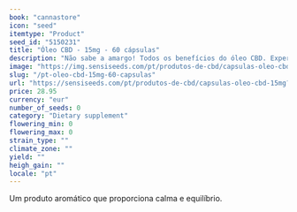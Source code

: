 ```yaml
---
book: "cannastore"
icon: "seed"
itemtype: "Product"
seed_id: "5150231"
title: "Óleo CBD - 15mg - 60 cápsulas"
description: "Não sabe a amargo! Todos os benefícios do óleo CBD. Experimente as Cápsulas de Óleo CBD Sensi Seeds. Compre já!"
image: "https://img.sensiseeds.com/pt/produtos-de-cbd/capsulas-oleo-cbd-15mg-image.png"
slug: "/pt-oleo-cbd-15mg-60-capsulas"
url: "https://sensiseeds.com/pt/produtos-de-cbd/capsulas-oleo-cbd-15mg?a_aid=cannastore"
price: 28.95
currency: "eur"
number_of_seeds: 0
category: "Dietary supplement"
flowering_min: 0
flowering_max: 0
strain_type: ""
climate_zone: ""
yield: ""
heigh_gain: ""
locale: "pt"
---
```

Um produto aromático que proporciona calma e equilíbrio.
